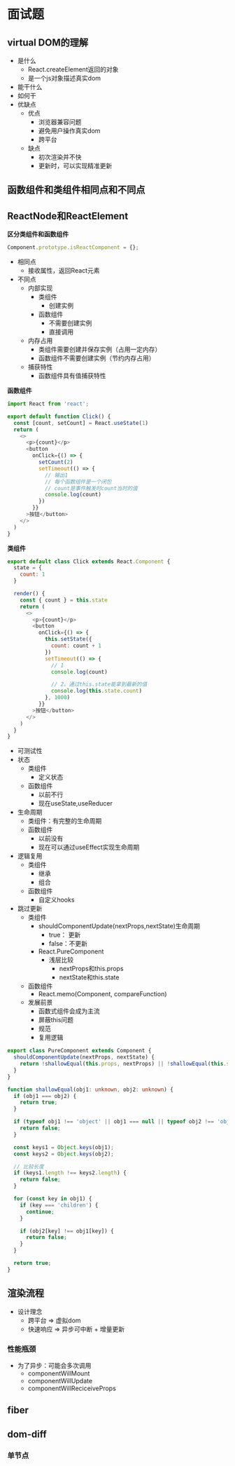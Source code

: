 # 面试题

## virtual DOM的理解
- 是什么
  - React.createElement返回的对象
  - 是一个js对象描述真实dom
- 能干什么
- 如何干
- 优缺点
  - 优点
    - 浏览器兼容问题
    - 避免用户操作真实dom
    - 跨平台
  - 缺点
    - 初次渲染并不快
    - 更新时，可以实现精准更新

## 函数组件和类组件相同点和不同点

## ReactNode和ReactElement

**区分类组件和函数组件**

```js
Component.prototype.isReactComponent = {};
```

- 相同点
  - 接收属性，返回React元素
- 不同点
  - 内部实现
    - 类组件
      - 创建实例
    - 函数组件
      - 不需要创建实例
      - 直接调用
  - 内存占用
    - 类组件需要创建并保存实例（占用一定内存）
    - 函数组件不需要创建实例（节约内存占用）
  - 捕获特性
    - 函数组件具有值捕获特性

**函数组件**

```js
import React from 'react';

export default function Click() {
  const [count, setCount] = React.useState(1)
  return (
    <>
      <p>{count}</p>
      <button
        onClick={() => {
          setCount(2)
          setTimeout(() => {
            // 输出1
            // 每个函数组件是一个闭包
            // count是事件触发时count当时的值
            console.log(count)
          })
        }}
      >按钮</button>
    </>
  )
}
```

**类组件**

```js
export default class Click extends React.Component {
  state = {
    count: 1
  }

  render() {
    const { count } = this.state
    return (
      <>
        <p>{count}</p>
        <button
          onClick={() => {
            this.setState({
              count: count + 1
            })
            setTimeout(() => {
              // 1
              console.log(count)

              // 2。通过this.state能拿到最新的值
              console.log(this.state.count)
            }, 1000)
          }}
        >按钮</button>
      </>
    )
  }
}
```

- 可测试性
- 状态
  - 类组件
    - 定义状态
  - 函数组件
    - 以前不行
    - 现在useState,useReducer
- 生命周期
  - 类组件：有完整的生命周期
  - 函数组件
    - 以前没有
    - 现在可以通过useEffect实现生命周期
- 逻辑复用
  - 类组件
    - 继承
    - 组合
  - 函数组件
    - 自定义hooks
- 跳过更新
  - 类组件
    - shouldComponentUpdate(nextProps,nextState)生命周期
      - true： 更新
      - false：不更新
    - React.PureComponent
      - 浅层比较
        - nextProps和this.props
        - nextState和this.state
  - 函数组件
    - React.memo(Component, compareFunction)
  - 发展前景
    - 函数式组件会成为主流
    - 屏蔽this问题
    - 规范
    - 复用逻辑


```ts
export class PureComponent extends Component {
  shouldComponentUpdate(nextProps, nextState) {
    return !shallowEqual(this.props, nextProps) || !shallowEqual(this.state, nextState);
  }
}

function shallowEqual(obj1: unknown, obj2: unknown) {
  if (obj1 === obj2) {
    return true;
  }

  if (typeof obj1 !== 'object' || obj1 === null || typeof obj2 !== 'object' || obj2 === null) {
    return false;
  }

  const keys1 = Object.keys(obj1);
  const keys2 = Object.keys(obj2);

  // 比较长度
  if (keys1.length !== keys2.length) {
    return false;
  }

  for (const key in obj1) {
    if (key === 'children') {
      continue;
    }

    if (obj2[key] !== obj1[key]) {
      return false;
    }
  }

  return true;
}
```

## 渲染流程
- 设计理念
  - 跨平台 => 虚拟dom
  - 快速响应 => 异步可中断 + 增量更新

### 性能瓶颈

- 为了异步：可能会多次调用
  - componentWillMount
  - componentWillUpdate
  - componentWillReciceiveProps

## fiber


## dom-diff

### 单节点


